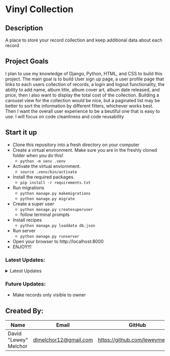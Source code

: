 # Vinyl Collection

## Description
A place to store your record collection and keep additional data about each record

## Project Goals
I plan to use my knowledge of Django, Python, HTML, and CSS to build this project.
The main goal is to build User sign up page, a user profile page that links to each users collection of records,
a login and logout functionality, the ability to add name, album title, album cover art, album date released, and price, then i also want to display the total cost of the collection.
Building a carousel view for the collection would be nice, but a paginated list may be better to sort the information by different filters, whichever works best. Then I want the overall user experience to be a beutiful one that is easy to use. I will focus on code cleanliness and code reusability

## Start it up
- Clone this repository into a fresh directory on your computer
- Create a virtual environment. Make sure you are in the freshly cloned folder when you do this!
    - `python -m venv .venv`
- Activate the virtual enviornment.
    - `source .venv/bin/activate`
- Install the required packages.
    - `pip install -r requirements.txt`
- Run migrations
    - `python manage.py makemigrations`
    - `python manage.py migrate`
- Create a super user
    - `python manage.py createsuperuser`
    - follow terminal prompts
- Install recipes
    - `python manage.py loaddata db.json`
- Run server
    - `python manage.py runserver`
- Open your browser to http://localhost:8000
- ENJOY!!!


### Latest Updates:
<details>
<Summary>Latest Updates</Summary>

Day 1
- Created Django Project "vinyl_collection"
- Created Django app "records"
- Started README.md file
- Added app to settings.py INSTALLED_APPS
- Created urls.py in records app
- Added app urls path to project urls path

Day 2
- Created Record Model
- Registered Record Model in admin.py
- Created Record ListView and CreateView
- Added ListView and CreateView url paths
- Converted Numbers. CSV file into JSON and loaded the table into SQLite database

Day 3
- Created list.html detail.html file and add.html file
- Built basic List template
- Created RecordDetailView
- Added RecordDetailView to urls.py
- Added ListView to project URL's as 'home'

Day 4
- Created css static files
- Linked static file to base.html
- Loaded Static in base.html
- Added STATICFILE_DIRS = [BASE_DIR / "static"] to project settings to point django to static file directory
- Changed BG color and text color

Day 5
- Filled in artwork data for database
- Dumped data into db.json file
---
- Added css to start styling the templates
- Created Add record template
- Created forms.py and added Record form

Day 6
- Position elements via CSS
- Stylized form in add.html using CSS
- fixed small CSS issues

Day 7
- Built Artist Model
- Edited Record Model
- Made Migrations
- Built Artist CreateView
- Built Artist Form and corresponding New Artist Template
- Connected views via urls
- Styled New Record Template
- Cleared data from tables

Day 8
- Built ArtistRecordsDetailView utilizing foreign key and context data to access wanted information
- Built artist records template utilizing context data
- Shows all Records of related artist

- CSS edits to style artist records template

- Built Search list view works for albums only for now
- Created Search results template
- Added Search form to base template

- Updated SearchView to search for Artists or Albums

- Built Edit View
- Created/Styled Edit Template
- Added EditView to URLs
- Built Delete View
- Created/Styled Delete Template
- Added DeleteView to URLs

- Styled search bar

Day 9
- Edit Page Titles

- Added links to Search Results Page

- Worked on Templates
- Edit Records List View to order data by Artist/ Date
- Edit Artist Records View to order by date
- Add artist link to record detail page
- Change all a tags to no styling and hover transition
- Small html text alterations

- Update page styling
- Search Results ordered by artist / date

- Built Signup and Profile View
- Built Signup and Profile Form
- Added owner field to Record model
- Added login, logout, signup, and profile urls to Project URLs
- Created and Styled signup, login, and profile templates

Day 10
- Updated Artist Model to display artists in order by name, and not id
- Updated List View to display only records for logged in user
- Fixed Pagination numbers (now accurately displays the users total pages of records) using get_queryset_data

</details>

### Future Updates:
- Make records only visible to owner

## Created By:

|Name|Email|GitHub|
|----|-----|-------|
|David "Lewey" Melchor|dlmelchor12@gmail.com|https://github.com/leweymelchor|
